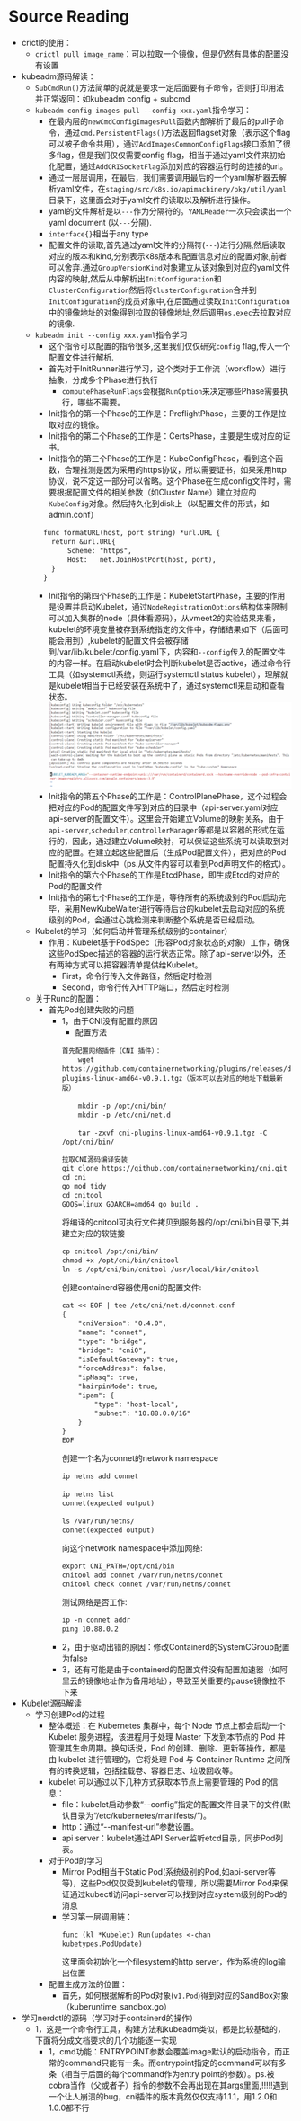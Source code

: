 # Source Reading

-   crictl的使用：
    -   `crictl pull image_name`：可以拉取一个镜像，但是仍然有具体的配置没有设置
-   kubeadm源码解读：
    -   `SubCmdRun()`方法简单的说就是要求一定后面要有子命令，否则打印用法并正常返回：如kubeadm config + subcmd
    -   `kubeadm config images pull --config xxx.yaml`指令学习：
        -   在最内层的`newCmdConfigImagesPull`函数内部解析了最后的pull子命令，通过`cmd.PersistentFlags()`方法返回flagset对象（表示这个flag可以被子命令共用），通过`AddImagesCommonConfigFlags`接口添加了很多flag，但是我们仅仅需要config flag，相当于通过yaml文件来初始化配置，通过`AddCRISocketFlag`添加对应的容器运行时的连接的url。
        -   通过一层层调用，在最后，我们需要调用最后的一个yaml解析器去解析yaml文件，在`staging/src/k8s.io/apimachinery/pkg/util/yaml`目录下，这里面会对于yaml文件的读取以及解析进行操作。
        -   yaml的文件解析是以`---`作为分隔符的。`YAMLReader`一次只会读出一个yaml document (以`---`分隔).
        -   `interface{}`相当于any type
        -   配置文件的读取,首先通过yaml文件的分隔符(`---`)进行分隔,然后读取对应的版本和kind,分别表示k8s版本和配置信息对应的配置对象,前者可以舍弃.通过`GroupVersionKind`对象建立从该对象到对应的yaml文件内容的映射,然后从中解析出`InitConfiguration`和`ClusterConfiguration`然后将`ClusterConfiguration`合并到`InitConfiguration`的成员对象中,在后面通过读取`InitConfiguration`中的镜像地址的对象得到拉取的镜像地址,然后调用`os.exec`去拉取对应的镜像.
    -   `kubeadm init --config xxx.yaml`指令学习
        -   这个指令可以配置的指令很多,这里我们仅仅研究`config` flag,传入一个配置文件进行解析.
        -   首先对于InitRunner进行学习，这个类对于工作流（workflow）进行抽象，分成多个Phase进行执行
            -   `computePhaseRunFlags`会根据`RunOption`来决定哪些Phase需要执行，哪些不需要。
        - Init指令的第一个Phase的工作是：PreflightPhase，主要的工作是拉取对应的镜像。
        - Init指令的第二个Phase的工作是：CertsPhase，主要是生成对应的证书。
        - Init指令的第三个Phase的工作是：KubeConfigPhase，看到这个函数，合理推测是因为采用的https协议，所以需要证书，如果采用http协议，说不定这一部分可以省略。这个Phase在生成config文件时，需要根据配置文件的相关参数（如Cluster Name）建立对应的`KubeConfig`对象。然后持久化到disk上（以配置文件的形式，如admin.conf）
        ```
          func formatURL(host, port string) *url.URL {
          	return &url.URL{
          		Scheme: "https",
          		Host:   net.JoinHostPort(host, port),
          	}
          }
        ```
        - Init指令的第四个Phase的工作是：KubeletStartPhase，主要的作用是设置并启动Kubelet，通过`NodeRegistrationOptions`结构体来限制可以加入集群的node（具体看源码），从vmeet2的实验结果来看，kubelet的环境变量被存到系统指定的文件中，存储结果如下（后面可能会用到）,kubelet的配置文件会被存储到/var/lib/kubelet/config.yaml下，内容和`--config`传入的配置文件的内容一样。在启动kubelet时会判断kubelet是否active，通过命令行工具（如systemctl系统，则运行systemctl status kubelet），理解就是kubelet相当于已经安装在系统中了，通过systemctl来启动和查看状态。
        ![](output.png "")
        ![](kubeletenv.png "")
        - Init指令的第五个Phase的工作是：ControlPlanePhase，这个过程会把对应的Pod的配置文件写到对应的目录中（api-server.yaml对应api-server的配置文件）。这里会开始建立Volume的映射关系，由于`api-server`,`scheduler`,`controllerManager`等都是以容器的形式在运行的，因此，通过建立Volume映射，可以保证这些系统可以读取到对应的配置。在建立起这些配置后（生成Pod配置文件），把对应的Pod配置持久化到disk中（ps.从文件内容可以看到Pod声明文件的格式）。
        - Init指令的第六个Phase的工作是EtcdPhase，即生成Etcd的对应的Pod的配置文件
        - Init指令的第七个Phase的工作是，等待所有的系统级别的Pod启动完毕，采用NewKubeWaiter进行等待后台的kubelet去启动对应的系统级别的Pod，会通过心跳检测来判断整个系统是否已经启动。
    -   Kubelet的学习（如何启动并管理系统级别的container）
        -   作用：Kubelet基于PodSpec（形容Pod对象状态的对象）工作，确保这些PodSpec描述的容器的运行状态正常。除了api-server以外，还有两种方式可以把容器清单提供给Kubelet。
            -   First，命令行传入文件路径，然后定时检测
            -   Second，命令行传入HTTP端口，然后定时检测
    -   关于Runc的配置：
        -   首先Pod创建失败的问题
            -   1，由于CNI没有配置的原因
                -   配置方法
                ```
                首先配置网络插件（CNI 插件）：
                    wget https://github.com/containernetworking/plugins/releases/download/v0.9.1/cni-plugins-linux-amd64-v0.9.1.tgz（版本可以去对应的地址下载最新版）

                    mkdir -p /opt/cni/bin/
                    mkdir -p /etc/cni/net.d

                    tar -zxvf cni-plugins-linux-amd64-v0.9.1.tgz -C /opt/cni/bin/
                ```
                ```
                拉取CNI源码编译安装
                git clone https://github.com/containernetworking/cni.git
                cd cni
                go mod tidy
                cd cnitool
                GOOS=linux GOARCH=amd64 go build .
                ```
                将编译的cnitool可执行文件拷贝到服务器的/opt/cni/bin目录下,并建立对应的软链接
                ```
                cp cnitool /opt/cni/bin/
                chmod +x /opt/cni/bin/cnitool
                ln -s /opt/cni/bin/cnitool /usr/local/bin/cnitool
                ```
                创建containerd容器使用cni的配置文件:
                ```
                cat << EOF | tee /etc/cni/net.d/connet.conf
                {
                    "cniVersion": "0.4.0",
                    "name": "connet",
                    "type": "bridge",
                    "bridge": "cni0",
                    "isDefaultGateway": true,
                    "forceAddress": false,
                    "ipMasq": true,
                    "hairpinMode": true,
                    "ipam": {
                        "type": "host-local",
                        "subnet": "10.88.0.0/16"
                    }
                }
                EOF
                ```
                创建一个名为connet的network namespace
                ```
                ip netns add connet

                ip netns list
                connet(expected output)

                ls /var/run/netns/
                connet(expected output)
                ```
                向这个network namespace中添加网络:
                ```
                export CNI_PATH=/opt/cni/bin
                cnitool add connet /var/run/netns/connet
                cnitool check connet /var/run/netns/connet
                ```
                测试网络是否工作:
                ```
                ip -n connet addr
                ping 10.88.0.2
                ```
            -   2，由于驱动出错的原因：修改Containerd的SystemCGroup配置为false
            -   3，还有可能是由于containerd的配置文件没有配置加速器（如阿里云的镜像地址作为备用地址），导致至关重要的pause镜像拉不下来
-   Kubelet源码解读
    -   学习创建Pod的过程
        -   整体概述：在 Kubernetes 集群中，每个 Node 节点上都会启动一个 Kubelet 服务进程，该进程用于处理 Master 下发到本节点的 Pod 并管理其生命周期。换句话说，Pod 的创建、删除、更新等操作，都是由 kubelet 进行管理的，它将处理 Pod 与 Container Runtime 之间所有的转换逻辑，包括挂载卷、容器日志、垃圾回收等。
        -   kubelet 可以通过以下几种方式获取本节点上需要管理的 Pod 的信息：
            -   file：kubelet启动参数“--config”指定的配置文件目录下的文件(默认目录为“/etc/kubernetes/manifests/”)。
            -   http：通过“--manifest-url”参数设置。
            -   api server：kubelet通过API Server监听etcd目录，同步Pod列表。
        -   对于Pod的学习
            -   Mirror Pod相当于Static Pod(系统级别的Pod,如api-server等等)，这些Pod仅仅受到kubelet的管理，所以需要Mirror Pod来保证通过kubectl访问api-server可以找到对应system级别的Pod的消息
            -   学习第一层调用链：
                ```
                func (kl *Kubelet) Run(updates <-chan kubetypes.PodUpdate)
                ```
                这里面会初始化一个filesystem的http server，作为系统的log输出位置
        -   配置生成方法的位置：
            -   首先，如何根据解析的Pod对象(`v1.Pod`)得到对应的SandBox对象（kuberuntime_sandbox.go）
-   学习nerdctl的源码（学习对于containerd的操作）
    -   1，这是一个命令行工具，构建方法和kubeadm类似，都是比较基础的，下面将分成文档要求的几个功能逐一实现
        -   1，cmd功能：ENTRYPOINT参数会覆盖image默认的启动指令，而正常的command只能有一条。而entrypoint指定的command可以有多条（相当于后面的每个command作为entry point的参数）。ps.被cobra当作（父或者子）指令的参数不会再出现在其args里面,!!!!!遇到一个让人崩溃的bug，cni插件的版本竟然仅仅支持1.1.1，用1.2.0和1.0.0都不行